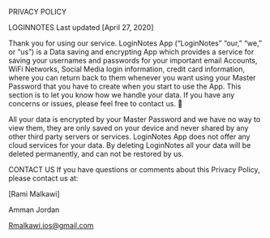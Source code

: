 PRIVACY POLICY

LOGINNOTES Last updated [April 27, 2020]

Thank you for using our service. LoginNotes App (“LoginNotes” “our,” “we,” or “us”) is a Data saving and encrypting App which provides a service for saving your usernames and passwords for your important email Accounts, WiFi Networks, Social Media login information, credit card information, where you can return back to them whenever you want using your Master Password that you have to create when you start to use the App. This section is to let you know how we handle your data. If you have any concerns or issues, please feel free to contact us. 

All your data is encrypted by your Master Password and we have no way to view them, they are only saved on your device and never shared by any other third party servers or services. LoginNotes App does not offer any cloud services for your data. By deleting LoginNotes all your data will be deleted permanently, and can not be restored by us.

CONTACT US If you have questions or comments about this Privacy Policy, please contact us at:

[Rami Malkawi]

Amman Jordan

Rmalkawi.ios@gmail.com

